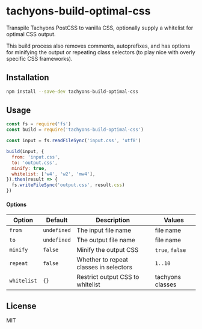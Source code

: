 # tachyons-build-optimal-css

Transpile Tachyons PostCSS to vanilla CSS, optionally supply a whitelist
for optimal CSS output.

This build process also removes comments, autoprefixes, and has options for minifying the output or repeating class selectors (to play nice with overly specific CSS frameworks).

## Installation

```bash
npm install --save-dev tachyons-build-optimal-css
```

## Usage

```javascript
const fs = require('fs')
const build = require('tachyons-build-optimal-css')

const input = fs.readFileSync('input.css', 'utf8')

build(input, {
  from: 'input.css',
  to: 'output.css',
  minify: true,
  whitelist: ['w4', 'w2', 'mw4'],
}).then(result => {
  fs.writeFileSync('output.css', result.css)
})
```

#### Options

| Option | Default | Description | Values |
| ------ | ------- | ----------- | ------ |
| `from` | `undefined` | The input file name | file name |
| `to` | `undefined` | The output file name | file name |
| `minify` | `false` | Minify the output CSS | `true`, `false` |
| `repeat` | `false` | Whether to repeat classes in selectors | `1..10` |
| `whitelist` | `{}` | Restrict output CSS to whitelist | tachyons classes |

## License

MIT
